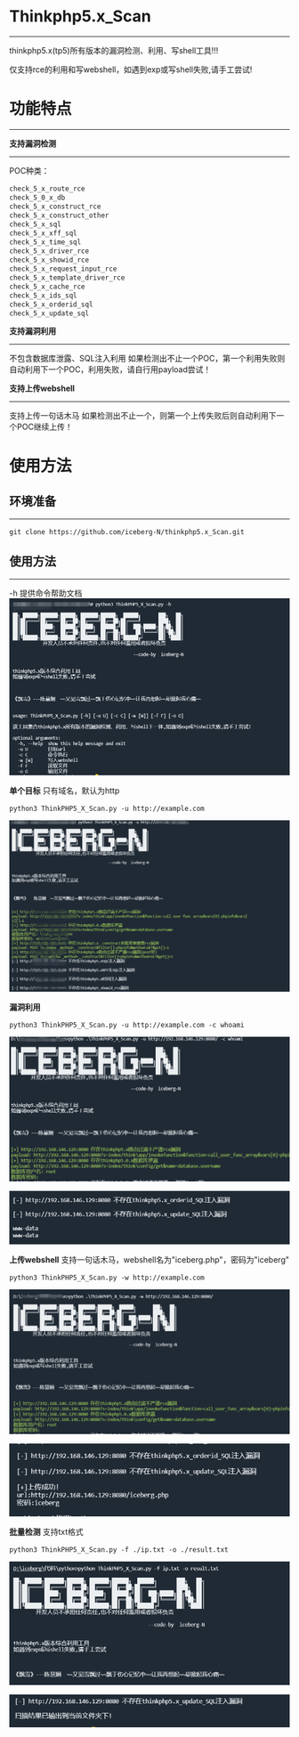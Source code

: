 # Thinkphp5.x_Scan
----
thinkphp5.x(tp5)所有版本的漏洞检测、利用、写shell工具!!!

仅支持rce的利用和写webshell，如遇到exp或写shell失败,请手工尝试!


# 功能特点
***
**支持漏洞检测**
***
POC种类：
```
check_5_x_route_rce
check_5_0_x_db
check_5_x_construct_rce 
check_5_x_construct_other
check_5_x_sql
check_5_x_xff_sql 
check_5_x_time_sql  
check_5_x_driver_rce  
check_5_x_showid_rce
check_5_x_request_input_rce 
check_5_x_template_driver_rce  
check_5_x_cache_rce  
check_5_x_ids_sql
check_5_x_orderid_sql  
check_5_x_update_sql
```

**支持漏洞利用**
***
不包含数据库泄露、SQL注入利用
如果检测出不止一个POC，第一个利用失败则自动利用下一个POC，利用失败，请自行用payload尝试！

**支持上传webshell**
***
支持上传一句话木马
如果检测出不止一个，则第一个上传失败后则自动利用下一个POC继续上传！

# 使用方法

## 环境准备
***
```
git clone https://github.com/iceberg-N/thinkphp5.x_Scan.git
```

## 使用方法
***
-h 提供命令帮助文档
![ThinkPHP5.x_Scan-1.png =50x10](./images/ThinkPHP5.x_Scan-1.png)

**单个目标**
只有域名，默认为http
```
python3 ThinkPHP5_X_Scan.py -u http://example.com
```

![ThinkPHP5.x_Scan-2.png](./images/ThinkPHP5.x_Scan-2.png)

**漏洞利用**

```
python3 ThinkPHP5_X_Scan.py -u http://example.com -c whoami
```

![ThinkPHP5.x_Scan-3.png](./images/ThinkPHP5.x_Scan-3.png)

![./images/ThinkPHP5.x_Scan-4.png](./images/ThinkPHP5.x_Scan-4.png)

**上传webshell**
支持一句话木马，webshell名为"iceberg.php"，密码为"iceberg"
```
python3 ThinkPHP5_X_Scan.py -w http://example.com
```

![ThinkPHP5.x_Scan-5.png](./images/ThinkPHP5.x_Scan-5.png)

![ThinkPHP5.x_Scan-6.png](./images/ThinkPHP5.x_Scan-6.png)

**批量检测**
支持txt格式
```
python3 ThinkPHP5_X_Scan.py -f ./ip.txt -o ./result.txt
```

![ThinkPHP5.x_Scan-1.png](./images/ThinkPHP5.x_Scan-7.png)

![ThinkPHP5.x_Scan-8.png](./images/ThinkPHP5.x_Scan-8.png)
